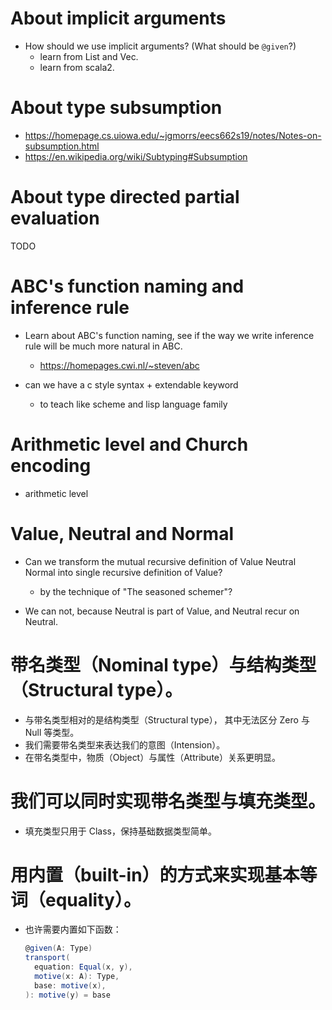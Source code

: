# About implicit arguments

- How should we use implicit arguments? (What should be `@given`?)
  - learn from List and Vec.
  - learn from scala2.

# About type subsumption

- https://homepage.cs.uiowa.edu/~jgmorrs/eecs662s19/notes/Notes-on-subsumption.html
- https://en.wikipedia.org/wiki/Subtyping#Subsumption

# About type directed partial evaluation

TODO

# ABC's function naming and inference rule

- Learn about ABC's function naming,
  see if the way we write inference rule
  will be much more natural in ABC.
  - https://homepages.cwi.nl/~steven/abc

- can we have a c style syntax + extendable keyword
  - to teach like scheme and lisp language family

# Arithmetic level and Church encoding

- arithmetic level

# Value, Neutral and Normal

- Can we transform the mutual recursive definition of
  Value Neutral Normal into single recursive definition of Value?
  - by the technique of "The seasoned schemer"?

- We can not, because Neutral is part of Value,
  and Neutral recur on Neutral.

# 带名类型（Nominal type）与结构类型（Structural type）。

- 与带名类型相对的是结构类型（Structural type），
  其中无法区分 Zero 与 Null 等类型。
- 我们需要带名类型来表达我们的意图（Intension）。
- 在带名类型中，物质（Object）与属性（Attribute）关系更明显。

# 我们可以同时实现带名类型与填充类型。

- 填充类型只用于 Class，保持基础数据类型简单。

# 用内置（built-in）的方式来实现基本等词（equality）。

- 也许需要内置如下函数：
  ``` scala
  @given(A: Type)
  transport(
    equation: Equal(x, y),
    motive(x: A): Type,
    base: motive(x),
  ): motive(y) = base
  ```
